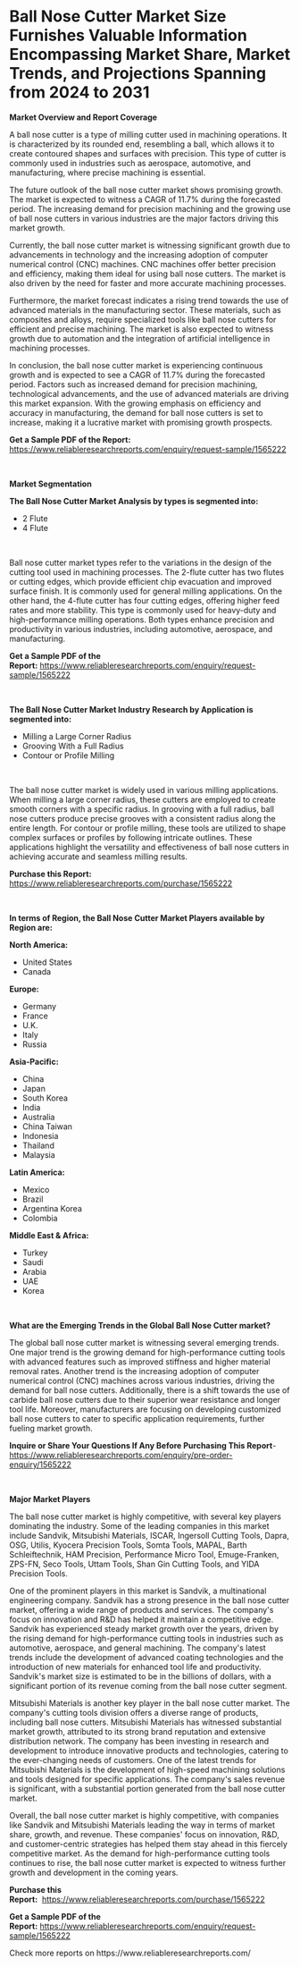 <p><h1>Ball Nose Cutter Market Size Furnishes Valuable Information Encompassing Market Share, Market Trends, and Projections Spanning from 2024 to 2031</h1></p><p><strong>Market Overview and Report Coverage</strong></p>
<p><p>A ball nose cutter is a type of milling cutter used in machining operations. It is characterized by its rounded end, resembling a ball, which allows it to create contoured shapes and surfaces with precision. This type of cutter is commonly used in industries such as aerospace, automotive, and manufacturing, where precise machining is essential.</p><p>The future outlook of the ball nose cutter market shows promising growth. The market is expected to witness a CAGR of 11.7% during the forecasted period. The increasing demand for precision machining and the growing use of ball nose cutters in various industries are the major factors driving this market growth.</p><p>Currently, the ball nose cutter market is witnessing significant growth due to advancements in technology and the increasing adoption of computer numerical control (CNC) machines. CNC machines offer better precision and efficiency, making them ideal for using ball nose cutters. The market is also driven by the need for faster and more accurate machining processes.</p><p>Furthermore, the market forecast indicates a rising trend towards the use of advanced materials in the manufacturing sector. These materials, such as composites and alloys, require specialized tools like ball nose cutters for efficient and precise machining. The market is also expected to witness growth due to automation and the integration of artificial intelligence in machining processes.</p><p>In conclusion, the ball nose cutter market is experiencing continuous growth and is expected to see a CAGR of 11.7% during the forecasted period. Factors such as increased demand for precision machining, technological advancements, and the use of advanced materials are driving this market expansion. With the growing emphasis on efficiency and accuracy in manufacturing, the demand for ball nose cutters is set to increase, making it a lucrative market with promising growth prospects.</p></p>
<p><strong>Get a Sample PDF of the Report:</strong> <a href="https://www.reliableresearchreports.com/enquiry/request-sample/1565222">https://www.reliableresearchreports.com/enquiry/request-sample/1565222</a></p>
<p>&nbsp;</p>
<p><strong>Market Segmentation</strong></p>
<p><strong>The Ball Nose Cutter Market Analysis by types is segmented into:</strong></p>
<p><ul><li>2 Flute</li><li>4 Flute</li></ul></p>
<p>&nbsp;</p>
<p><p>Ball nose cutter market types refer to the variations in the design of the cutting tool used in machining processes. The 2-flute cutter has two flutes or cutting edges, which provide efficient chip evacuation and improved surface finish. It is commonly used for general milling applications. On the other hand, the 4-flute cutter has four cutting edges, offering higher feed rates and more stability. This type is commonly used for heavy-duty and high-performance milling operations. Both types enhance precision and productivity in various industries, including automotive, aerospace, and manufacturing.</p></p>
<p><strong>Get a Sample PDF of the Report:</strong>&nbsp;<a href="https://www.reliableresearchreports.com/enquiry/request-sample/1565222">https://www.reliableresearchreports.com/enquiry/request-sample/1565222</a></p>
<p>&nbsp;</p>
<p><strong>The Ball Nose Cutter Market Industry Research by Application is segmented into:</strong></p>
<p><ul><li>Milling a Large Corner Radius</li><li>Grooving With a Full Radius</li><li>Contour or Profile Milling</li></ul></p>
<p>&nbsp;</p>
<p><p>The ball nose cutter market is widely used in various milling applications. When milling a large corner radius, these cutters are employed to create smooth corners with a specific radius. In grooving with a full radius, ball nose cutters produce precise grooves with a consistent radius along the entire length. For contour or profile milling, these tools are utilized to shape complex surfaces or profiles by following intricate outlines. These applications highlight the versatility and effectiveness of ball nose cutters in achieving accurate and seamless milling results.</p></p>
<p><strong>Purchase this Report:</strong>&nbsp; <a href="https://www.reliableresearchreports.com/purchase/1565222">https://www.reliableresearchreports.com/purchase/1565222</a></p>
<p>&nbsp;</p>
<p><strong>In terms of Region, the Ball Nose Cutter Market Players available by Region are:</strong></p>
<p>
    <p> <strong> North America: </strong>
        <ul>
            <li>United States</li>
            <li>Canada</li>
        </ul>
        </p> 
    <p> <strong> Europe: </strong>
        <ul>
            <li>Germany</li>
            <li>France</li>
            <li>U.K.</li>
            <li>Italy</li>
            <li>Russia</li>
        </ul>
        </p> 
    <p> <strong> Asia-Pacific: </strong>
        <ul>
            <li>China</li>
            <li>Japan</li>
            <li>South Korea</li>
            <li>India</li>
            <li>Australia</li>
            <li>China Taiwan</li>
            <li>Indonesia</li>
            <li>Thailand</li>
            <li>Malaysia</li>
        </ul>
        </p> 
    <p> <strong> Latin America: </strong>
        <ul>
            <li>Mexico</li>
            <li>Brazil</li>
            <li>Argentina Korea</li>
            <li>Colombia</li>
        </ul>
        </p> 
    <p> <strong> Middle East & Africa: </strong>
        <ul>
            <li>Turkey</li>
            <li>Saudi</li>
            <li>Arabia</li>
            <li>UAE</li>
            <li>Korea</li>
        </ul>
    </p>
    </p>
<p>&nbsp;</p>
<p><strong>What are the Emerging Trends in the Global Ball Nose Cutter market?</strong></p>
<p><p>The global ball nose cutter market is witnessing several emerging trends. One major trend is the growing demand for high-performance cutting tools with advanced features such as improved stiffness and higher material removal rates. Another trend is the increasing adoption of computer numerical control (CNC) machines across various industries, driving the demand for ball nose cutters. Additionally, there is a shift towards the use of carbide ball nose cutters due to their superior wear resistance and longer tool life. Moreover, manufacturers are focusing on developing customized ball nose cutters to cater to specific application requirements, further fueling market growth.</p></p>
<p><strong>Inquire or Share Your Questions If Any Before Purchasing This Report</strong>- <a href="https://www.reliableresearchreports.com/enquiry/pre-order-enquiry/1565222">https://www.reliableresearchreports.com/enquiry/pre-order-enquiry/1565222</a></p>
<p>&nbsp;</p>
<p><strong>Major Market Players</strong></p>
<p><p>The ball nose cutter market is highly competitive, with several key players dominating the industry. Some of the leading companies in this market include Sandvik, Mitsubishi Materials, ISCAR, Ingersoll Cutting Tools, Dapra, OSG, Utilis, Kyocera Precision Tools, Somta Tools, MAPAL, Barth Schleiftechnik, HAM Precision, Performance Micro Tool, Emuge-Franken, ZPS-FN, Seco Tools, Uttam Tools, Shan Gin Cutting Tools, and YIDA Precision Tools.</p><p>One of the prominent players in this market is Sandvik, a multinational engineering company. Sandvik has a strong presence in the ball nose cutter market, offering a wide range of products and services. The company's focus on innovation and R&D has helped it maintain a competitive edge. Sandvik has experienced steady market growth over the years, driven by the rising demand for high-performance cutting tools in industries such as automotive, aerospace, and general machining. The company's latest trends include the development of advanced coating technologies and the introduction of new materials for enhanced tool life and productivity. Sandvik's market size is estimated to be in the billions of dollars, with a significant portion of its revenue coming from the ball nose cutter segment.</p><p>Mitsubishi Materials is another key player in the ball nose cutter market. The company's cutting tools division offers a diverse range of products, including ball nose cutters. Mitsubishi Materials has witnessed substantial market growth, attributed to its strong brand reputation and extensive distribution network. The company has been investing in research and development to introduce innovative products and technologies, catering to the ever-changing needs of customers. One of the latest trends for Mitsubishi Materials is the development of high-speed machining solutions and tools designed for specific applications. The company's sales revenue is significant, with a substantial portion generated from the ball nose cutter market.</p><p>Overall, the ball nose cutter market is highly competitive, with companies like Sandvik and Mitsubishi Materials leading the way in terms of market share, growth, and revenue. These companies' focus on innovation, R&D, and customer-centric strategies has helped them stay ahead in this fiercely competitive market. As the demand for high-performance cutting tools continues to rise, the ball nose cutter market is expected to witness further growth and development in the coming years.</p></p>
<p><strong>Purchase this Report:</strong>&nbsp;&nbsp;<a href="https://www.reliableresearchreports.com/purchase/1565222">https://www.reliableresearchreports.com/purchase/1565222</a></p>
<p></p>
<p><strong>Get a Sample PDF of the Report:</strong>&nbsp;<a href="https://www.reliableresearchreports.com/enquiry/request-sample/1565222">https://www.reliableresearchreports.com/enquiry/request-sample/1565222</a></p>
<p>Check more reports on https://www.reliableresearchreports.com/</p>